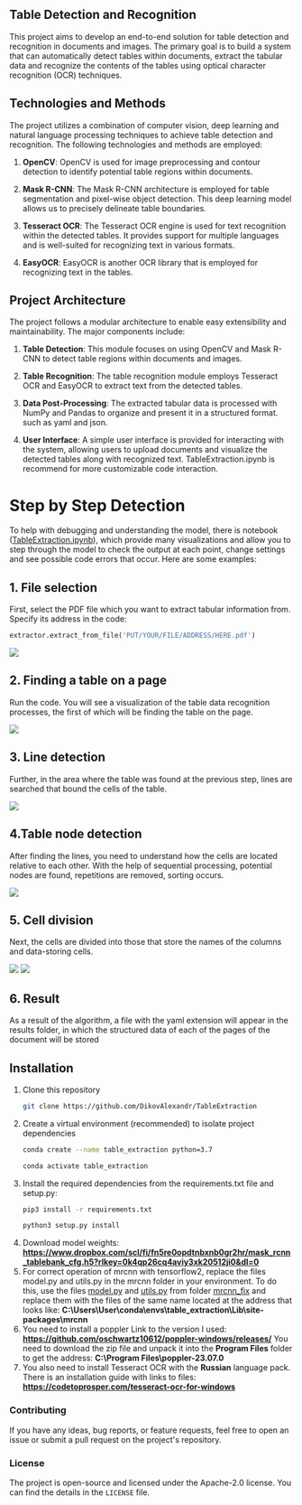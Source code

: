 ## Table Detection and Recognition

This project aims to develop an end-to-end solution for table detection and recognition in documents and images. The primary goal is to build a system that can automatically detect tables within documents, extract the tabular data and recognize the contents of the tables using optical character recognition (OCR) techniques.

## Technologies and Methods

The project utilizes a combination of computer vision, deep learning and natural language processing techniques to achieve table detection and recognition. The following technologies and methods are employed:

1. **OpenCV**: OpenCV is used for image preprocessing and contour detection to identify potential table regions within documents.

2. **Mask R-CNN**: The Mask R-CNN architecture is employed for table segmentation and pixel-wise object detection. This deep learning model allows us to precisely delineate table boundaries.

3. **Tesseract OCR**: The Tesseract OCR engine is used for text recognition within the detected tables. It provides support for multiple languages and is well-suited for recognizing text in various formats.

4. **EasyOCR**: EasyOCR is another OCR library that is employed for recognizing text in the tables.

## Project Architecture

The project follows a modular architecture to enable easy extensibility and maintainability. The major components include:

1. **Table Detection**: This module focuses on using OpenCV and Mask R-CNN to detect table regions within documents and images.

2. **Table Recognition**: The table recognition module employs Tesseract OCR and EasyOCR to extract text from the detected tables.

3. **Data Post-Processing**: The extracted tabular data is processed with NumPy and Pandas to organize and present it in a structured format. such as yaml and json.

4. **User Interface**: A simple user interface is provided for interacting with the system, allowing users to upload documents and visualize the detected tables along with recognized text. TableExtraction.ipynb is recommend for more customizable code interaction.


# Step by Step Detection
To help with debugging and understanding the model, there is notebook 
([TableExtraction.ipynb](TableExtraction/TableExtraction.ipynb)), which provide many visualizations and allow you to step through the model to check the output at each point, change settings and see possible code errors that occur. Here are some examples:

## 1. File selection
First, select the PDF file which you want to extract tabular information from. Specify its address in the code:
```python
extractor.extract_from_file('PUT/YOUR/FILE/ADDRESS/HERE.pdf')
```
![](assets/page.png)

## 2. Finding a table on a page
Run the code. You will see a visualization of the table data recognition processes, the first of which will be finding the table on the page.

![](assets/mask.png)

## 3. Line detection
Further, in the area where the table was found at the previous step, lines are searched that bound the cells of the table.

![](assets/lines.png)

## 4.Table node detection
After finding the lines, you need to understand how the cells are located relative to each other. With the help of sequential processing, potential nodes are found, repetitions are removed, sorting occurs.

![](assets/nodes.png)

## 5. Cell division
Next, the cells are divided into those that store the names of the columns and data-storing cells.

![](assets/header.png)
![](assets/records.png)

## 6. Result
As a result of the algorithm, a file with the yaml extension will appear in the results folder, in which the structured data of each of the pages of the document will be stored

## Installation

<!-- Отдельно склонировать репозиторий mask rcnn
проблема с numpy
pip3 install -r requirements.txt
прописал в requirements версии
надо установить Build tools for visual studio 
microsoft visual c++ 14.0 is required get it with build tools for visual studio https //visualstudio.microsoft.com/downloads/ 
сначала установил питон python=3.7
отдельно mrcnn==0.2
pip3 install -r requirements.txt --user
https://docs.wand-py.org/en/latest/guide/install.html#install-imagemagick_on-windows -->

1. Clone this repository
    ```bash
   git clone https://github.com/DikovAlexandr/TableExtraction
   ```
2. Create a virtual environment (recommended) to isolate project dependencies
   ```bash
   conda create --name table_extraction python=3.7
   ```
   ```bash
   conda activate table_extraction
   ```
3. Install the required dependencies from the requirements.txt file and setup.py:
   ```bash
   pip3 install -r requirements.txt
   ```
   ```bash
   python3 setup.py install
   ```
4. Download model weights: **https://www.dropbox.com/scl/fi/fn5re0opdtnbxnb0gr2hr/mask_rcnn_tablebank_cfg.h5?rlkey=0k4qp26cq4aviy3xk20512ji0&dl=0**
5. For correct operation of mrcnn with tensorflow2, replace the files model.py and utils.py in the mrcnn folder in your environment. To do this, use the files [model.py](mrcnn_fix/model.py) and [utils.py](mrcnn_fix/utils.py)
from folder [mrcnn_fix](mrcnn_fix) and replace them with the files of the same name located at the address that looks like: **C:\Users\User\conda\envs\table_extraction\Lib\site-packages\mrcnn**
6. You need to install a poppler
Link to the version I used: **https://github.com/oschwartz10612/poppler-windows/releases/**
You need to download the zip file and unpack it into the **Program Files** folder to get the address:
**C:\Program Files\poppler-23.07.0**
7. You also need to install Tesseract OCR with the **Russian** language pack.
There is an installation guide with links to files: **https://codetoprosper.com/tesseract-ocr-for-windows**
### Contributing

If you have any ideas, bug reports, or feature requests, feel free to open an issue or submit a pull request on the project's repository.

### License
The project is open-source and licensed under the Apache-2.0 license. You can find the details in the `LICENSE` file.
